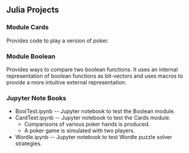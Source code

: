 ## Julia Projects

### Module Cards
Provides code to play a version of poker.

### Module Boolean
Provides ways to compare two boolean functions.
It uses an internal representation of boolean functions as bit-vectors and 
uses macros to provide a more intuitive external representation.


### Jupyter Note Books

- BoolTest.ipynb -- Jupyter notebook to test the Boolean module.
- CardTest.ipynb -- Jupyter notebook to test the Cards module.
  - Comparisons of various poker hands is produced.
  - A poker game is simulated with two players.
- Wordle.ipynb   -- Jupyter notebook to test Wordle puzzle solver strategies.


